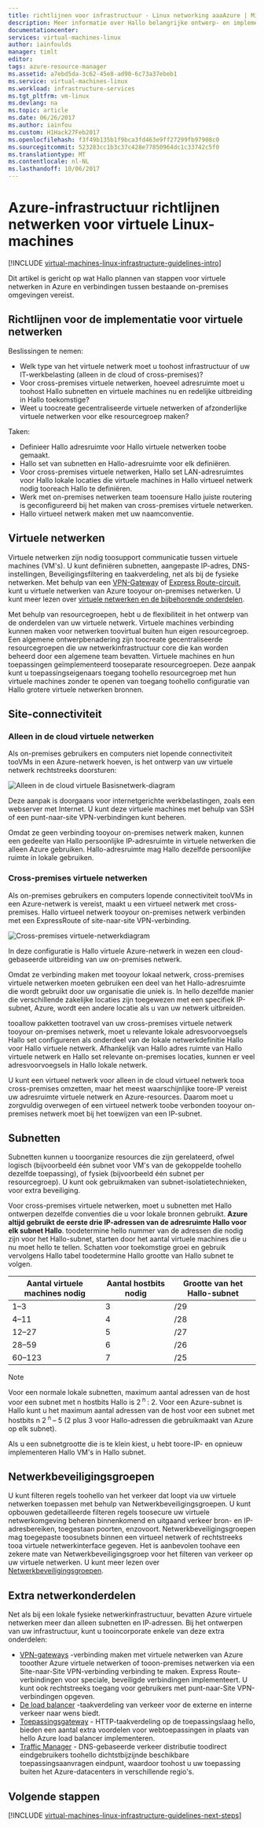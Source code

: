 ```yaml
---
title: richtlijnen voor infrastructuur - Linux networking aaaAzure | Microsoft Docs
description: Meer informatie over Hallo belangrijke ontwerp- en implementatiestappen richtlijnen voor het implementeren van virtuele netwerken in Azure-infrastructuurservices.
documentationcenter: 
services: virtual-machines-linux
author: iainfoulds
manager: timlt
editor: 
tags: azure-resource-manager
ms.assetid: a7ebd5da-3c62-45e8-ad90-6c73a37ebeb1
ms.service: virtual-machines-linux
ms.workload: infrastructure-services
ms.tgt_pltfrm: vm-linux
ms.devlang: na
ms.topic: article
ms.date: 06/26/2017
ms.author: iainfou
ms.custom: H1Hack27Feb2017
ms.openlocfilehash: f3f49b135b1f9bca3fd463e9ff27299fb97908c0
ms.sourcegitcommit: 523283cc1b3c37c428e77850964dc1c33742c5f0
ms.translationtype: MT
ms.contentlocale: nl-NL
ms.lasthandoff: 10/06/2017
---
```

# <a name="azure-networking-infrastructure-guidelines-for-linux-vms"></a>Azure-infrastructuur richtlijnen netwerken voor virtuele Linux-machines

[!INCLUDE [virtual-machines-linux-infrastructure-guidelines-intro](../../../includes/virtual-machines-linux-infrastructure-guidelines-intro.md)]

Dit artikel is gericht op wat Hallo plannen van stappen voor virtuele netwerken in Azure en verbindingen tussen bestaande on-premises omgevingen vereist.

## <a name="implementation-guidelines-for-virtual-networks"></a>Richtlijnen voor de implementatie voor virtuele netwerken
Beslissingen te nemen:

* Welk type van het virtuele netwerk moet u toohost infrastructuur of uw IT-werkbelasting (alleen in de cloud of cross-premises)?
* Voor cross-premises virtuele netwerken, hoeveel adresruimte moet u toohost Hallo subnetten en virtuele machines nu en redelijke uitbreiding in Hallo toekomstige?
* Weet u toocreate gecentraliseerde virtuele netwerken of afzonderlijke virtuele netwerken voor elke resourcegroep maken?

Taken:

* Definieer Hallo adresruimte voor Hallo virtuele netwerken toobe gemaakt.
* Hallo set van subnetten en Hallo-adresruimte voor elk definiëren.
* Voor cross-premises virtuele netwerken, Hallo set LAN-adresruimtes voor Hallo lokale locaties die virtuele machines in Hallo virtueel netwerk nodig tooreach Hallo te definiëren.
* Werk met on-premises netwerken team tooensure Hallo juiste routering is geconfigureerd bij het maken van cross-premises virtuele netwerken.
* Hallo virtueel netwerk maken met uw naamconventie.

## <a name="virtual-networks"></a>Virtuele netwerken
Virtuele netwerken zijn nodig toosupport communicatie tussen virtuele machines (VM's). U kunt definiëren subnetten, aangepaste IP-adres, DNS-instellingen, Beveiligingsfiltering en taakverdeling, net als bij de fysieke netwerken. Met behulp van een [VPN-Gateway](../../vpn-gateway/vpn-gateway-about-vpngateways.md) of [Express Route-circuit](../../expressroute/expressroute-introduction.md), kunt u virtuele netwerken van Azure tooyour on-premises netwerken. U kunt meer lezen over [virtuele netwerken en de bijbehorende onderdelen](../../virtual-network/virtual-networks-overview.md).

Met behulp van resourcegroepen, hebt u de flexibiliteit in het ontwerp van de onderdelen van uw virtuele netwerk. Virtuele machines verbinding kunnen maken voor netwerken toovirtual buiten hun eigen resourcegroep. Een algemene ontwerpbenadering zijn toocreate gecentraliseerde resourcegroepen die uw netwerkinfrastructuur core die kan worden beheerd door een algemene team bevatten. Virtuele machines en hun toepassingen geïmplementeerd tooseparate resourcegroepen. Deze aanpak kunt u toepassingseigenaars toegang toohello resourcegroep met hun virtuele machines zonder te openen van toegang toohello configuratie van Hallo grotere virtuele netwerken bronnen.

## <a name="site-connectivity"></a>Site-connectiviteit
### <a name="cloud-only-virtual-networks"></a>Alleen in de cloud virtuele netwerken
Als on-premises gebruikers en computers niet lopende connectiviteit tooVMs in een Azure-netwerk hoeven, is het ontwerp van uw virtuele netwerk rechtstreeks doorsturen:

![Alleen in de cloud virtuele Basisnetwerk-diagram](./media/infrastructure-networking-guidelines/vnet01.png)

Deze aanpak is doorgaans voor internetgerichte werkbelastingen, zoals een webserver met Internet. U kunt deze virtuele machines met behulp van SSH of een punt-naar-site VPN-verbindingen kunt beheren.

Omdat ze geen verbinding tooyour on-premises netwerk maken, kunnen een gedeelte van Hallo persoonlijke IP-adresruimte in virtuele netwerken die alleen Azure gebruiken. Hallo-adresruimte mag Hallo dezelfde persoonlijke ruimte in lokale gebruiken.

### <a name="cross-premises-virtual-networks"></a>Cross-premises virtuele netwerken
Als on-premises gebruikers en computers lopende connectiviteit tooVMs in een Azure-netwerk is vereist, maakt u een virtueel netwerk met cross-premises. Hallo virtueel netwerk tooyour on-premises netwerk verbinden met een ExpressRoute of site-naar-site VPN-verbinding.

![Cross-premises virtuele-netwerkdiagram](./media/infrastructure-networking-guidelines/vnet02.png)

In deze configuratie is Hallo virtuele Azure-netwerk in wezen een cloud-gebaseerde uitbreiding van uw on-premises netwerk.

Omdat ze verbinding maken met tooyour lokaal netwerk, cross-premises virtuele netwerken moeten gebruiken een deel van het Hallo-adresruimte die wordt gebruikt door uw organisatie die uniek is. In hello dezelfde manier die verschillende zakelijke locaties zijn toegewezen met een specifiek IP-subnet, Azure, wordt een andere locatie als u van uw netwerk uitbreiden.

tooallow pakketten tootravel van uw cross-premises virtuele netwerk tooyour on-premises netwerk, moet u relevante lokale adresvoorvoegsels Hallo set configureren als onderdeel van de lokale netwerkdefinitie Hallo voor Hallo virtuele netwerk. Afhankelijk van Hallo adres ruimte van Hallo virtuele netwerk en Hallo set relevante on-premises locaties, kunnen er veel adresvoorvoegsels in Hallo lokale netwerk.

U kunt een virtueel netwerk voor alleen in de cloud virtueel netwerk tooa cross-premises omzetten, maar het meest waarschijnlijke toore-IP vereist uw adresruimte virtuele netwerk en Azure-resources. Daarom moet u zorgvuldig overwegen of een virtueel netwerk toobe verbonden tooyour on-premises netwerk moet bij het toewijzen van een IP-subnet.

## <a name="subnets"></a>Subnetten
Subnetten kunnen u tooorganize resources die zijn gerelateerd, ofwel logisch (bijvoorbeeld één subnet voor VM's van de gekoppelde toohello dezelfde toepassing), of fysiek (bijvoorbeeld één subnet per resourcegroep). U kunt ook gebruikmaken van subnet-isolatietechnieken, voor extra beveiliging.

Voor cross-premises virtuele netwerken, moet u subnetten met Hallo ontwerpen dezelfde conventies die u voor lokale bronnen gebruikt. **Azure altijd gebruikt de eerste drie IP-adressen van de adresruimte Hallo voor elk subnet Hallo**. toodetermine hello nummer van de adressen die nodig zijn voor het Hallo-subnet, starten door het aantal virtuele machines die u nu moet hello te tellen. Schatten voor toekomstige groei en gebruik vervolgens Hallo tabel toodetermine Hallo grootte van Hallo subnet te volgen.

| Aantal virtuele machines nodig | Aantal hostbits nodig | Grootte van het Hallo-subnet |
| --- | --- | --- |
| 1–3 |3 |/29 |
| 4–11 |4 |/28 |
| 12–27 |5 |/27 |
| 28–59 |6 |/26 |
| 60–123 |7 |/25 |

> [!NOTE]
> Voor een normale lokale subnetten, maximum aantal adressen van de host voor een subnet met n hostbits Hallo is 2<sup> n </sup> : 2. Voor een Azure-subnet is Hallo kunt u het maximum aantal adressen van de host voor een subnet met hostbits n 2<sup> n </sup> – 5 (2 plus 3 voor Hallo-adressen die gebruikmaakt van Azure op elk subnet).
> 
> 

Als u een subnetgrootte die is te klein kiest, u hebt toore-IP- en opnieuw implementeren Hallo VM's in Hallo subnet.

## <a name="network-security-groups"></a>Netwerkbeveiligingsgroepen
U kunt filteren regels toohello van het verkeer dat loopt via uw virtuele netwerken toepassen met behulp van Netwerkbeveiligingsgroepen. U kunt opbouwen gedetailleerde filteren regels toosecure uw virtuele netwerkomgeving beheren binnenkomend en uitgaand verkeer bron- en IP-adresbereiken, toegestaan poorten, enzovoort. Netwerkbeveiligingsgroepen mag toegepaste toosubnets binnen een virtueel netwerk of rechtstreeks tooa virtuele netwerkinterface gegeven. Het is aanbevolen toohave een zekere mate van Netwerkbeveiligingsgroep voor het filteren van verkeer op uw virtuele netwerken. U kunt meer lezen over [Netwerkbeveiligingsgroepen](../../virtual-network/virtual-networks-nsg.md).

## <a name="additional-network-components"></a>Extra netwerkonderdelen
Net als bij een lokale fysieke netwerkinfrastructuur, bevatten Azure virtuele netwerken meer dan alleen subnetten en IP-adressen. Bij het ontwerpen van uw infrastructuur, kunt u tooincorporate enkele van deze extra onderdelen:

* [VPN-gateways](../../vpn-gateway/vpn-gateway-about-vpngateways.md) -verbinding maken met virtuele netwerken van Azure tooother Azure virtuele netwerken of tooon-premises netwerken via een Site-naar-Site VPN-verbinding verbinding te maken. Express Route-verbindingen voor speciale, beveiligde verbindingen implementeert. U kunt ook rechtstreeks toegang voor gebruikers met punt-naar-Site VPN-verbindingen opgeven.
* [De load balancer](../../load-balancer/load-balancer-overview.md) -taakverdeling van verkeer voor de externe en interne verkeer naar wens biedt.
* [Toepassingsgateway](../../application-gateway/application-gateway-introduction.md) - HTTP-taakverdeling op de toepassingslaag hello, bieden een aantal extra voordelen voor webtoepassingen in plaats van hello Azure load balancer implementeren.
* [Traffic Manager](../../traffic-manager/traffic-manager-overview.md) - DNS-gebaseerde verkeer distributie toodirect eindgebruikers toohello dichtstbijzijnde beschikbare toepassingsaanvragen eindpunt, waardoor toohost u uw toepassing buiten het Azure-datacenters in verschillende regio's.

## <a name="next-steps"></a>Volgende stappen
[!INCLUDE [virtual-machines-linux-infrastructure-guidelines-next-steps](../../../includes/virtual-machines-linux-infrastructure-guidelines-next-steps.md)]

